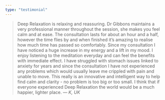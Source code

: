 ```yaml
---
type: "testimonial"
---
```


> Deep Relaxation is relaxing and reassuring. Dr Gibbons maintains a very professional manner throughout the session, she makes you feel calm and at ease. The consultation lasts for about an hour and a half, however the time flies by and when finished it’s amazing to realise how much time has passed so comfortably. Since my consultation I have noticed a huge increase in my energy and a lift in my mood. I enjoy listening to the meditation everyday and can feel the benefits with immediate effect. I have struggled with stomach issues linked to anxiety for years and since the consultation I have not experienced any problems which would usually leave me crippled with pain and unable to move. 
> This really is an innovative and intelligent way to help find calm and clarity - no problem is too big or too small. I think that if everyone experienced Deep Relaxation the world would be a much happier, lighter place.
> &mdash; <cite>K, UK</cite>
